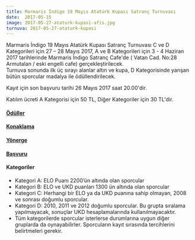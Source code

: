 ```yaml
---
title: Marmaris İndigo 19 Mayıs Atatürk Kupası Satranç Turnuvası
date:  2017-05-15
image: 2017-05-27-ataturk-kupasi-afis.jpg
turnuva: 2017-05-27-ataturk-kupasi
---
```


Marmaris İndigo 19 Mayıs Atatürk Kupası Satranç Turnuvası C ve D Kategorileri için 27 – 28 Mayıs 2017, A ve B Kategorileri için 3 - 4 Haziran 2017 tarihlerinde Marmaris İndigo Satranç Cafe'de ( Vatan Cad. No:28 Armutalan / eski engelli cafe) gerçekleştirilecek.  
Turnuva sonunda ilk üç sırayı alanlar altın ve kupa, D Kategorisinde yarışan bütün sporcular madalya ile ödüllendirilecek.  

Kayıt için son başvuru tarihi 26 Mayıs 2017 saat 20.00'dir.  

Katılım ücreti A Kategorisi için 50 TL, Diğer Kategoriler için 30 TL'dir.

#### [Ödüller](/2017/05/16/oduller)  
#### [Konaklama](/2017/06/20/konaklama)  

#### [Yönerge](/turnuvalar/2017-05-27-ataturk-kupasi/yonerge)  
#### [Başvuru](/turnuvalar/2017-05-27-ataturk-kupasi/basvuru)

#### Kategoriler

* Kategori A: ELO Puanı 2200’ün altında olan sporcular
* Kategori B: ELO ve UKD puanları 1300 ün altında olan sporcular
* Kategori C: Herhangi bir ELO ya da UKD puanına sahip olmayan, 2008 ve sonrası doğumlu sporcular.
* Kategori D: 2010, 2011 ve 2012 doğumlu sporcular. Bu grupta sıralama yapılmayacak, sonuçlar UKD hesaplamalarında kullanılmayacaktır.
* Tüm kategorilerde sporcular isterlerse durumlarına uygun diğer gruplarda da oynayabilirler. Sporcuların kayıt sırasında tercihlerini belirtmeleri gerekir.
